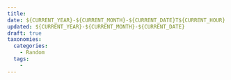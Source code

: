 ```yaml
---
title: 
date: ${CURRENT_YEAR}-${CURRENT_MONTH}-${CURRENT_DATE}T${CURRENT_HOUR}:${CURRENT_MINUTE}:${CURRENT_SECOND}+08:00
updated: ${CURRENT_YEAR}-${CURRENT_MONTH}-${CURRENT_DATE}
draft: true
taxonomies:
  categories:
    - Random
  tags:
    - 
---
```



